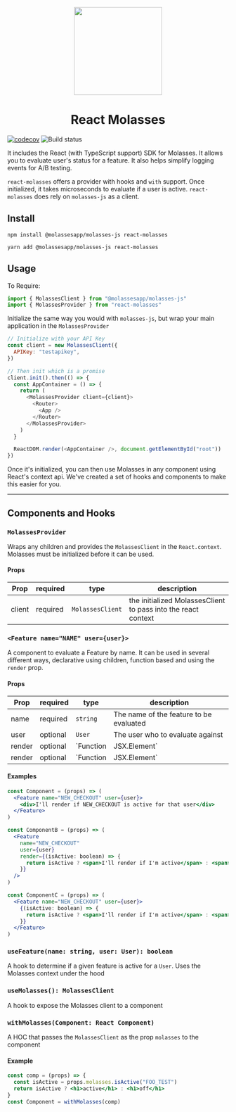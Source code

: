 <p align="center">
<img src="https://raw.githubusercontent.com/molassesapp/molasses-go/main/logo.png" style="margin: 0px auto;" width="200"/></p>

<h1 align="center">React Molasses</h1>

[![codecov](https://codecov.io/gh/molassesapp/molasses-node/branch/main/graph/badge.svg)](https://codecov.io/gh/molassesapp/molasses-node) ![Build status](https://github.com/molassesapp/molasses-node/workflows/Node.js%20CI/badge.svg)

It includes the React (with TypeScript support) SDK for Molasses. It allows you to evaluate user's status for a feature. It also helps simplify logging events for A/B testing.

`react-molasses` offers a provider with hooks and `with` support. Once initialized, it takes microseconds to evaluate if a user is active. `react-molasses` does rely on `molasses-js` as a client.

## Install

`npm install @molassesapp/molasses-js react-molasses`

`yarn add @molassesapp/molasses-js react-molasses`

## Usage

To Require:

```js
import { MolassesClient } from "@molassesapp/molasses-js"
import { MolassesProvider } from "react-molasses"
```

Initialize the same way you would with `molasses-js`, but wrap your main application in the `MolassesProvider`

```js
// Initialize with your API Key
const client = new MolassesClient({
  APIKey: "testapikey",
})

// Then init which is a promise
client.init().then(() => {
  const AppContainer = () => {
    return (
      <MolassesProvider client={client}>
        <Router>
          <App />
        </Router>
      </MolassesProvider>
    )
  }

  ReactDOM.render(<AppContainer />, document.getElementById("root"))
})
```

Once it's initialized, you can then use Molasses in any component using React's context api. We've created a set of hooks and components to make this easier for you.

---

## Components and Hooks

### `MolassesProvider`

Wraps any children and provides the `MolassesClient` in the `React.context`. Molasses must be initialized before it can be used.

#### Props

| Prop   | required | type             | description                                                   |
| ------ | -------- | ---------------- | ------------------------------------------------------------- |
| client | required | `MolassesClient` | the initialized MolassesClient to pass into the react context |

### `<Feature name="NAME" user={user}>`

A component to evaluate a Feature by name. It can be used in several different ways, declarative using children, function based and using the `render` prop.

#### Props

| Prop   | required | type      | description                             |
| ------ | -------- | --------- | --------------------------------------- |
| name   | required | `string`  | The name of the feature to be evaluated |
| user   | optional | `User`    | The user who to evaluate against        |
| render | optional | `Function | JSX.Element`                            | What to render based on the result of the evaluation |
| render | optional | `Function | JSX.Element`                            | What to render based on the result of the evaluation |

#### Examples

```jsx
const Component = (props) => (
  <Feature name="NEW_CHECKOUT" user={user}>
    <div>I'll render if NEW_CHECKOUT is active for that user</div>
  </Feature>
)

const ComponentB = (props) => (
  <Feature
    name="NEW_CHECKOUT"
    user={user}
    render={(isActive: boolean) => {
      return isActive ? <span>I'll render if I'm active</span> : <span>I won't</span>
    }}
  />
)

const ComponentC = (props) => (
  <Feature name="NEW_CHECKOUT" user={user}>
    {(isActive: boolean) => {
      return isActive ? <span>I'll render if I'm active</span> : <span>I won't</span>
    }}
  </Feature>
)
```

### `useFeature(name: string, user: User): boolean`

A hook to determine if a given feature is active for a `User`. Uses the Molasses context under the hood

### `useMolasses(): MolassesClient`

A hook to expose the Molasses client to a component

### `withMolasses(Component: React Component)`

A HOC that passes the `MolassesClient` as the prop `molasses` to the component

#### Example

```jsx
const comp = (props) => {
  const isActive = props.molasses.isActive("FOO_TEST")
  return isActive ? <h1>active</h1> : <h1>off</h1>
}
const Component = withMolasses(comp)
```
